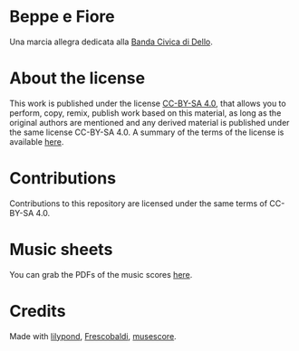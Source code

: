 # Beppe e Fiore

Una marcia allegra dedicata alla [Banda Civica di Dello](https://www.bandacivicadidello.it/).

# About the license

This work is published under the license [CC-BY-SA
4.0](https://creativecommons.org/licenses/by-sa/4.0/), that allows you
to perform, copy, remix, publish work based on this material, as long
as the original authors are mentioned and any derived material is
published under the same license CC-BY-SA 4.0. A summary of the terms
of the license is available
[here](https://creativecommons.org/licenses/by-sa/4.0/).

# Contributions

Contributions to this repository are licensed under the same terms of
CC-BY-SA 4.0.

# Music sheets

You can grab the PDFs of the music scores
[here](https://github.com/fpetrogalli/beppe-e-fiore/releases/latest).

# Credits

Made with [lilypond](http://lilypond.org/),
[Frescobaldi](https://www.frescobaldi.org),
[musescore](https://musescore.org).

